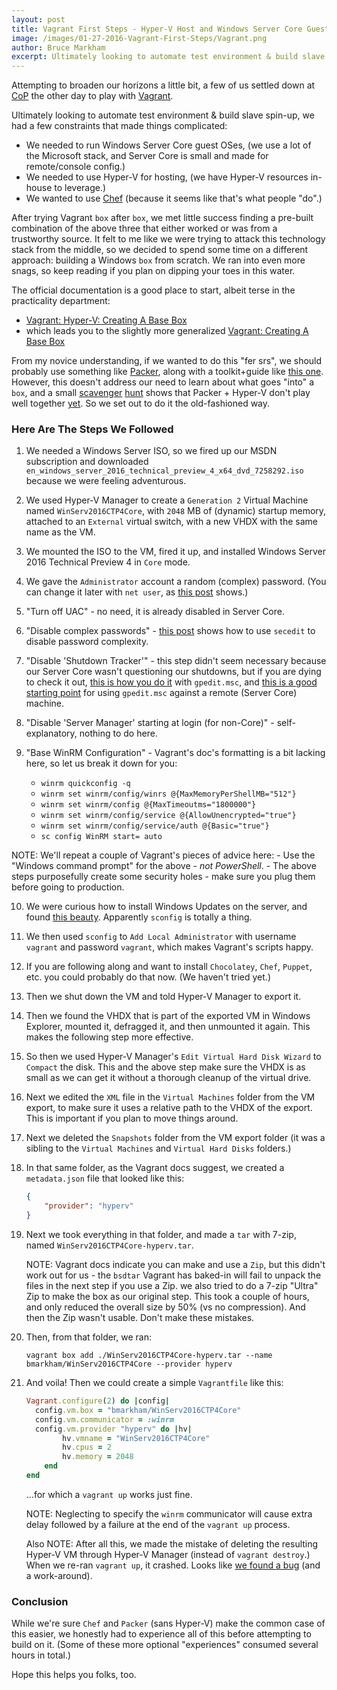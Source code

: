 ```yaml
---
layout: post
title: Vagrant First Steps - Hyper-V Host and Windows Server Core Guest
image: /images/01-27-2016-Vagrant-First-Steps/Vagrant.png
author: Bruce Markham
excerpt: Ultimately looking to automate test environment & build slave spin-up, we had a few constraints that made things complicated. We ran into snags, so keep reading if you plan on dipping your toes in this water.
---
```

Attempting to broaden our horizons a little bit, a few of us settled down at [CoP](https://en.wikipedia.org/wiki/Community_of_practice "Wikipedia: Community of Practice") the other day to play with [Vagrant](https://www.vagrantup.com/).

Ultimately looking to automate test environment & build slave spin-up, we had a few constraints that made things complicated:
- We needed to run Windows Server Core guest OSes, (we use a lot of the Microsoft stack, and Server Core is small and made for remote/console config.)
- We needed to use Hyper-V for hosting, (we have Hyper-V resources in-house to leverage.)
- We wanted to use [Chef](https://www.chef.io/chef/) (because it seems like that's what people "do".)

After trying Vagrant `box` after `box`, we met little success finding a pre-built combination of the above three that either worked or was from a trustworthy source. It felt to me like we were trying to attack this technology stack from the middle, so we decided to spend some time on a different approach: building a Windows `box` from scratch. We ran into even more snags, so keep reading if you plan on dipping your toes in this water.

The official documentation is a good place to start, albeit terse in the practicality department:
- [Vagrant: Hyper-V: Creating A Base Box](https://docs.vagrantup.com/v2/hyperv/boxes.html)
- which leads you to the slightly more generalized [Vagrant: Creating A Base Box](https://docs.vagrantup.com/v2/boxes/base.html)

From my novice understanding, if we wanted to do this "fer srs", we should probably use something like [Packer](https://www.packer.io/intro/index.html), along with a toolkit+guide like [this one](https://github.com/joefitzgerald/packer-windows "GitHub: joefitzgerald/packer-windows"). However, this doesn't address our need to learn about what goes "into" a `box`, and a small [scavenger](https://github.com/MSOpenTech/packer-hyperv/issues/18 "defunct Packer + Hyper-V effort") [hunt](https://github.com/pbolduc/packer-hyperv/ "another defunct Packer + Hyper-V effort") shows that Packer + Hyper-V don't play well together [yet](https://github.com/mitchellh/packer/pull/2576 "terrifyingly large pull request to Packer, adding Hyper-V support"). So we set out to do it the old-fashioned way.

### Here Are The Steps We Followed

1. We needed a Windows Server ISO, so we fired up our MSDN subscription and downloaded `en_windows_server_2016_technical_preview_4_x64_dvd_7258292.iso` because we were feeling adventurous.

2. We used Hyper-V Manager to create a `Generation 2` Virtual Machine named `WinServ2016CTP4Core`, with `2048` MB of (dynamic) startup memory, attached to an `External` virtual switch, with a new VHDX with the same name as the VM.

3. We mounted the ISO to the VM, fired it up, and installed Windows Server 2016 Technical Preview 4 in `Core` mode.

4. We gave the `Administrator` account a random (complex) password. (You can change it later with `net user`, as [this post](http://www.thewindowsclub.com/net-user-command-windows) shows.)

5. "Turn off UAC" - no need, it is already disabled in Server Core.

6. "Disable complex passwords" - [this post](http://servercore.net/index.php/2014/01/how-to-disable-password-complexity-on-server-core-installations) shows how to use `secedit` to disable password complexity.

7. "Disable 'Shutdown Tracker'" - this step didn't seem necessary because our Server Core wasn't questioning our shutdowns, but if you are dying to check it out, [this is how you do it](https://blogs.technet.microsoft.com/chenley/2011/03/05/how-to-disable-the-shutdown-tracker-in-windows-server-2008-r2/) with `gpedit.msc`, and [this is a good starting point](http://blogs.msdn.com/b/neilhut/archive/2007/11/06/managing-local-policy-on-a-windows-server-core-installation-set-to-workgroup-config.aspx) for using `gpedit.msc` against a remote (Server Core) machine.

8. "Disable 'Server Manager' starting at login (for non-Core)" - self-explanatory, nothing to do here.

9. "Base WinRM Configuration" - Vagrant's doc's formatting is a bit lacking here, so let us break it down for you:
	- `winrm quickconfig -q`
	- `winrm set winrm/config/winrs @{MaxMemoryPerShellMB="512"}`
	- `winrm set winrm/config @{MaxTimeoutms="1800000"}`
	- `winrm set winrm/config/service @{AllowUnencrypted="true"}`
	- `winrm set winrm/config/service/auth @{Basic="true"}`
	- `sc config WinRM start= auto`
  
  NOTE: We'll repeat a couple of Vagrant's pieces of advice here:
	- Use the "Windows command prompt" for the above - _not_ _PowerShell_.
	- The above steps purposefully create some security holes - make sure you plug them before going to production.

10. We were curious how to install Windows Updates on the server, and found [this beauty](http://blog.zwiegnet.com/windows-server/install-windows-updates-on-server-2012-core/). Apparently `sconfig` is totally a thing.

11. We then used `sconfig` to `Add Local Administrator` with username `vagrant` and password `vagrant`, which makes Vagrant's scripts happy.

12. If you are following along and want to install `Chocolatey`, `Chef`, `Puppet`, etc. you could probably do that now. (We haven't tried yet.)

13. Then we shut down the VM and told Hyper-V Manager to export it.

14. Then we found the VHDX that is part of the exported VM in Windows Explorer, mounted it, defragged it, and then unmounted it again. This makes the following step more effective.

15. So then we used Hyper-V Manager's `Edit Virtual Hard Disk Wizard` to `Compact` the disk. This and the above step make sure the VHDX is as small as we can get it without a thorough cleanup of the virtual drive.

16. Next we edited the `XML` file in the `Virtual Machines` folder from the VM export, to make sure it uses a relative path to the VHDX of the export. This is important if you plan to move things around.

17. Next we deleted the `Snapshots` folder from the VM export folder (it was a sibling to the `Virtual Machines` and `Virtual Hard Disks` folders.)

18. In that same folder, as the Vagrant docs suggest, we created a `metadata.json` file that looked like this:

	```json
 	{
		"provider": "hyperv"
	}
	```

19. Next we took everything in that folder, and made a `tar` with 7-zip, named `WinServ2016CTP4Core-hyperv.tar`.

	NOTE: Vagrant docs indicate you can make and use a `Zip`, but this didn't work out for us - the `bsdtar` Vagrant has baked-in will fail to unpack the files in the next step if you use a Zip. we also tried to do a 7-zip "Ultra" Zip to make the box as our original step. This took a couple of hours, and only reduced the overall size by 50% (vs no compression). And then the Zip wasn't usable. Don't make these mistakes.
	
20. Then, from that folder, we ran:

	`vagrant box add ./WinServ2016CTP4Core-hyperv.tar --name bmarkham/WinServ2016CTP4Core --provider hyperv`

21. And voila! Then we could create a simple `Vagrantfile` like this:

	```ruby
	Vagrant.configure(2) do |config|
	  config.vm.box = "bmarkham/WinServ2016CTP4Core"
	  config.vm.communicator = :winrm
	  config.vm.provider "hyperv" do |hv|
	    	hv.vmname = "WinServ2016CTP4Core"
	    	hv.cpus = 2
	    	hv.memory = 2048
		end
	end
	```

 	...for which a `vagrant up` works just fine.
	
	NOTE: Neglecting to specify the `winrm` communicator will cause extra delay followed by a failure at the end of the `vagrant up` process.
	
	Also NOTE: After all this, we made the mistake of deleting the resulting Hyper-V VM through Hyper-V Manager (instead of `vagrant destroy`.) When we re-ran `vagrant up`, it crashed. Looks like [we found a bug](https://github.com/mitchellh/vagrant/issues/6882) (and a work-around).

### Conclusion

While we're sure `Chef` and `Packer` (sans Hyper-V) make the common case of this easier, we honestly had to experience all of this before attempting to build on it. (Some of these more optional "experiences" consumed several hours in total.)

Hope this helps you folks, too.
